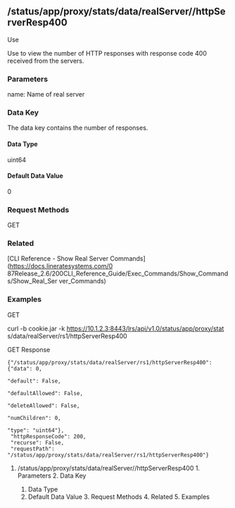 ## /status/app/proxy/stats/data/realServer/<name>/httpServerResp400

Use

Use to view the number of HTTP responses with response code 400 received from
the servers.

### Parameters

name: Name of real server

### Data Key

The data key contains the number of responses.

#### Data Type

uint64

#### Default Data Value

0

### Request Methods

GET

### Related

[CLI Reference - Show Real Server Commands](https://docs.lineratesystems.com/0
87Release_2.6/200CLI_Reference_Guide/Exec_Commands/Show_Commands/Show_Real_Ser
ver_Commands)

### Examples

GET

curl -b cookie.jar -k https://10.1.2.3:8443/lrs/api/v1.0/status/app/proxy/stat
s/data/realServer/rs1/httpServerResp400

GET Response

    
    {"/status/app/proxy/stats/data/realServer/rs1/httpServerResp400": {"data": 0,
                                                                             "default": False,
                                                                             "defaultAllowed": False,
                                                                             "deleteAllowed": False,
                                                                             "numChildren": 0,
                                                                             "type": "uint64"},
     "httpResponseCode": 200,
     "recurse": False,
     "requestPath": "/status/app/proxy/stats/data/realServer/rs1/httpServerResp400"}
    

  1. /status/app/proxy/stats/data/realServer/<name>/httpServerResp400
    1. Parameters
    2. Data Key
      1. Data Type
      2. Default Data Value
    3. Request Methods
    4. Related
    5. Examples

